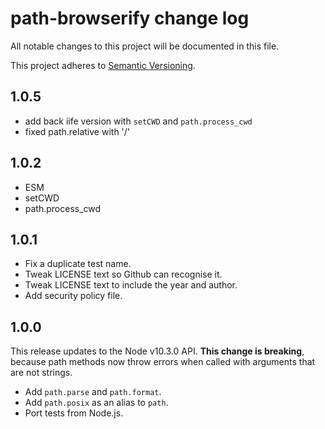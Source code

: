 # path-browserify change log

All notable changes to this project will be documented in this file.

This project adheres to [Semantic Versioning](http://semver.org/).


## 1.0.5
* add back iife version with `setCWD` and `path.process_cwd` 
* fixed path.relative with '/'

## 1.0.2
* ESM
* setCWD
* path.process_cwd

## 1.0.1
* Fix a duplicate test name.
* Tweak LICENSE text so Github can recognise it.
* Tweak LICENSE text to include the year and author.
* Add security policy file.

## 1.0.0
This release updates to the Node v10.3.0 API. **This change is breaking**,
because path methods now throw errors when called with arguments that are not
strings.

* Add `path.parse` and `path.format`.
* Add `path.posix` as an alias to `path`.
* Port tests from Node.js.
